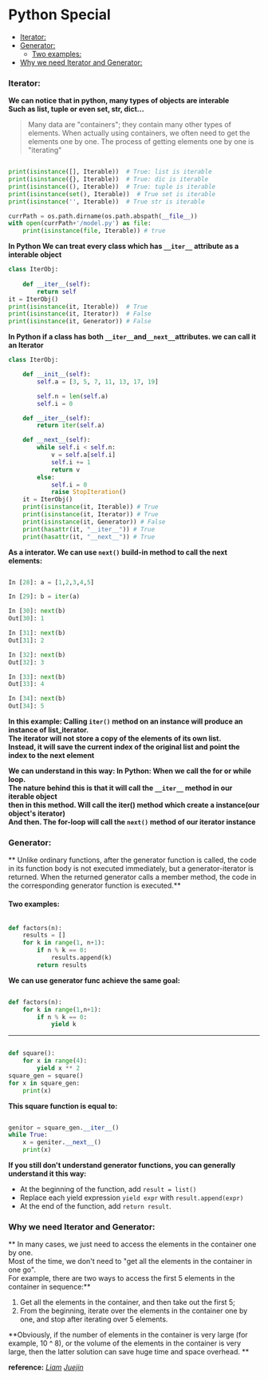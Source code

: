 # Python Special


<!-- vim-markdown-toc GFM -->

* [Iterator:](#iterator)
* [Generator:](#generator)
    * [Two examples:](#two-examples)
* [Why we need Iterator and Generator:](#why-we-need-iterator-and-generator)

<!-- vim-markdown-toc -->

### Iterator:
**We can notice that in python, many types of objects are interable<br>**
**Such as list, tuple or even set, str, dict...<br>**

> Many data are "containers"; they contain many other types of elements.
> When actually using containers, we often need to get the elements one by one. The process of getting elements one by one is "iterating"

```python

print(isinstance([], Iterable))  # True: list is iterable
print(isinstance({}, Iterable))  # True: dic is iterable
print(isinstance((), Iterable))  # True: tuple is iterable
print(isinstance(set(), Iterable))  # True set is iterable
print(isinstance('', Iterable))  # True str is iterable

currPath = os.path.dirname(os.path.abspath(__file__))
with open(currPath+'/model.py') as file:
    print(isinstance(file, Iterable)) # true

```

**In Python We can treat every class which has ```__iter__``` attribute as a interable object<br>**
```python
class IterObj:
    
    def __iter__(self):
        return self
it = IterObj() 
print(isinstance(it, Iterable))  # True
print(isinstance(it, Iterator))  # False
print(isinstance(it, Generator)) # False

```
**In Python if a class has both ```__iter__```and```__next__```attributes. we can call it an Iterator**

```python
class IterObj:

    def __init__(self):
        self.a = [3, 5, 7, 11, 13, 17, 19]

        self.n = len(self.a)
        self.i = 0

    def __iter__(self):
        return iter(self.a)

    def __next__(self):
        while self.i < self.n:
            v = self.a[self.i]
            self.i += 1
            return v
        else:
            self.i = 0
            raise StopIteration()
    it = IterObj()
    print(isinstance(it, Iterable)) # True
    print(isinstance(it, Iterator)) # True
    print(isinstance(it, Generator)) # False
    print(hasattr(it, "__iter__")) # True
    print(hasattr(it, "__next__")) # True


```


**As a interator. We can use ```next()``` build-in method to call the next elements:<br>**


```python

In [28]: a = [1,2,3,4,5]

In [29]: b = iter(a)

In [30]: next(b)
Out[30]: 1

In [31]: next(b)
Out[31]: 2

In [32]: next(b)
Out[32]: 3

In [33]: next(b)
Out[33]: 4

In [34]: next(b)
Out[34]: 5

```

**In this example: Calling ```iter()``` method on an instance will produce an instance of list_iterator.<br> 
The iterator will not store a copy of the elements of its own list.<br> Instead, it will save the current index of the original list and point the index to the next element**

**We can understand in this way: In Python: When we call the for or while loop.<br>**
**The nature behind this is that it will call the ```__iter__``` method in our iterable object<br>**
**then in this method. Will call the iter() method which create a instance(our object's iterator)<br>**
**And then. The for-loop will call the ```next()``` method of our iterator instance**



### Generator:

**
Unlike ordinary functions, after the generator function is called, the code in its function body is not executed immediately, but a generator-iterator is returned. When the returned generator calls a member method, the code in the corresponding generator function is executed.**
#### Two examples:

```python

def factors(n):
    results = []
    for k in range(1, n+1):
        if n % k == 0:
            results.append(k)
        return results

```
**We can use generator func achieve the same goal:**
```python

def factors(n):
    for k in range(1,n+1):
        if n % k == 0:
            yield k

```

****

```python

def square():
    for x in range(4):
        yield x ** 2
square_gen = square()
for x in square_gen:
    print(x)

```
**This square function is equal to:**
```python

genitor = square_gen.__iter__()
while True:
    x = geniter.__next__()
    print(x)

```


**If you still don't understand generator functions, you can generally understand it this way:**

* At the beginning of the function, add ```result = list()```
* Replace each yield expression ```yield expr``` with ```result.append(expr)```
* At the end of the function, add ```return result```.



### Why we need Iterator and Generator:

**
In many cases, we just need to access the elements in the container one by one.<br>Most of the time, we don't need to "get all the elements in the container in one go".<br> For example, there are two ways to access the first 5 elements in the container in sequence:**
1. Get all the elements in the container, and then take out the first 5;
2. From the beginning, iterate over the elements in the container one by one, and stop after iterating over 5 elements.

**Obviously, if the number of elements in the container is very large (for example, 10 ^ 8), or the volume of the elements in the container is very large, then the latter solution can save huge time and space overhead.
**


**reference:**
*[Liam](https://liam.page/2017/06/30/understanding-yield-in-python/)*
*[Juejin](https://juejin.im/post/5ccafbf5e51d453a3a0acb42)*
